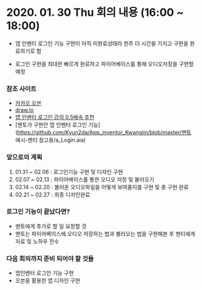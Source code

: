 # 2020. 01. 30 Thu 회의 내용 (16:00 ~ 18:00)

- 앱 인벤터 로그인 기능 구현이 아직 미완료상태라 한주 더 시간을 가지고 구현을 완료하기로 함 

- 로그인 구현을 최대한 빠르게 완료하고 파이어베이스를 통해 오디오저장을 구현할 예정



### 참조 사이트

-  [카카오 오븐](https://ovenapp.io/)
- [draw.io](https://draw.io/)
- [앱 인벤터 로그인 강의 0.5배속 추천](https://www.youtube.com/watch?v=abA02KbgdDI&list=PLjhvHI-lRYGrnOe4wQwm0xkX9O5Sm_Zat&index=2)
- [멘토가 구현안 앱 인벤터 로그인 기능](https://github.com/Kyun2da/App_inventor_Kwangjin/blob/master/멘토 예시-멘티 참고용/a_Login.aia)



### 앞으로의 계획

1. 01.31 ~ 02.06 : 로그인기능 구현 및 디자인 구현
2. 02.07 ~ 02.13 : 파이어베이스를 통한 오디오 저장 및 불러오기
3. 02.14 ~ 02.20 : 불러온 오디오파일을 어떻게 보여줄지를 구현 및 총 구현 완료
4. 02.21 ~ 02.27 : 최종 디자인완료



### 로그인 기능이 끝났다면?

- 멘토에게 추가로 할 일 요청할 것
- 멘토는 파이어베이스에 오디오 저장하는 법과 불러오는 법을 구현해본 후 멘티에게 자료 및 노하우 전수



### 다음 회의까지 준비 되어야 할 것들

- 앱인벤터 로그인 기능 구현
- 오븐을 활용한 앱 디자인 구현

